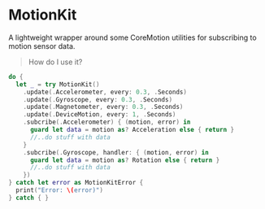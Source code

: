# MotionKit

A lightweight wrapper around some CoreMotion utilities for subscribing to motion sensor data.

> How do I use it?

```Swift
do {
  let _ = try MotionKit()
    .update(.Accelerometer, every: 0.3, .Seconds)
    .update(.Gyroscope, every: 0.3, .Seconds)
    .update(.Magnetometer, every: 0.3, .Seconds)
    .update(.DeviceMotion, every: 1, .Seconds)
    .subcribe(.Accelerometer) { (motion, error) in
      guard let data = motion as? Acceleration else { return }
      //..do stuff with data
    }
    .subcribe(.Gyroscope, handler: { (motion, error) in
      guard let data = motion as? Rotation else { return }
      //..do stuff with data
    })
} catch let error as MotionKitError {
  print("Error: \(error)")
} catch { }
```
